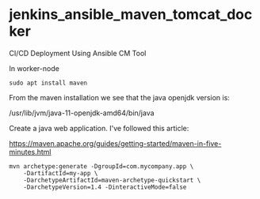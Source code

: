 # jenkins_ansible_maven_tomcat_docker
CI/CD Deployment Using Ansible CM Tool


In worker-node

```
sudo apt install maven
```

From the maven installation we see that the java openjdk version is:

/usr/lib/jvm/java-11-openjdk-amd64/bin/java


Create a java web application. I've followed this article:

https://maven.apache.org/guides/getting-started/maven-in-five-minutes.html

```
mvn archetype:generate -DgroupId=com.mycompany.app \
    -DartifactId=my-app \
    -DarchetypeArtifactId=maven-archetype-quickstart \
    -DarchetypeVersion=1.4 -DinteractiveMode=false
```





